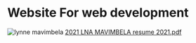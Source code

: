 # Website For web development
![lynne mavimbela](https://user-images.githubusercontent.com/96955816/147873570-80ed351e-37e1-4a33-be47-52f25eb2472e.png)
[2021 LNA MAVIMBELA resume 2021.pdf](https://github.com/lynne314/CV-MAVIMBELA/files/7799574/2021.LNA.MAVIMBELA.resume.2021.pdf)
